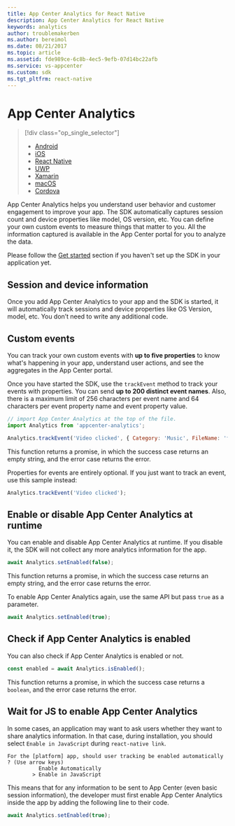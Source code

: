 ```yaml
---
title: App Center Analytics for React Native
description: App Center Analytics for React Native
keywords: analytics
author: troublemakerben
ms.author: bereimol
ms.date: 08/21/2017
ms.topic: article
ms.assetid: fde989ce-6c8b-4ec5-9efb-07d14bc22afb
ms.service: vs-appcenter
ms.custom: sdk
ms.tgt_pltfrm: react-native
---
```


# App Center Analytics

> [!div class="op_single_selector"]
> * [Android](android.md)
> * [iOS](ios.md)
> * [React Native](react-native.md)
> * [UWP](uwp.md)
> * [Xamarin](xamarin.md)
> * [macOS](macos.md)
> * [Cordova](cordova.md)

App Center Analytics helps you understand user behavior and customer engagement to improve your app. The SDK automatically captures session count and device properties like model, OS version, etc. You can define your own custom events to measure things that matter to you. All the information captured is available in the App Center portal for you to analyze the data.

Please follow the [Get started](~/sdk/getting-started/react-native.md) section if you haven't set up the SDK in your application yet.

## Session and device information

Once you add App Center Analytics to your app and the SDK is started, it will automatically track sessions and device properties like OS Version, model, etc. You don’t need to write any additional code.

## Custom events

You can track your own custom events with **up to five properties** to know what's happening in your app, understand user actions, and see the aggregates in the App Center portal.

Once you have started the SDK, use the `trackEvent` method to track your events with properties. You can send **up to 200 distinct event names**. Also, there is a maximum limit of 256 characters per event name and 64 characters per event property name and event property value.

```javascript
// import App Center Analytics at the top of the file.
import Analytics from 'appcenter-analytics';

Analytics.trackEvent('Video clicked', { Category: 'Music', FileName: 'favorite.avi' });
```

This function returns a promise, in which the success case returns an empty string, and the error case returns the error.

Properties for events are entirely optional. If you just want to track an event, use this sample instead:

```javascript
Analytics.trackEvent('Video clicked');
```

## Enable or disable App Center Analytics at runtime

You can enable and disable App Center Analytics at runtime. If you disable it, the SDK will not collect any more analytics information for the app.

```javascript
await Analytics.setEnabled(false);
```

This function returns a promise, in which the success case returns an empty string, and the error case returns the error.

To enable App Center Analytics again, use the same API but pass `true` as a parameter.

```javascript
await Analytics.setEnabled(true);
```

## Check if App Center Analytics is enabled

You can also check if App Center Analytics is enabled or not.

```javascript
const enabled = await Analytics.isEnabled();
```

This function returns a promise, in which the success case returns a `boolean`, and the error case returns the error.

## Wait for JS to enable App Center Analytics

In some cases, an application may want to ask users whether they want to share analytics information. In that case, during installation, you should select `Enable in JavaScript` during `react-native link`.

```
For the [platform] app, should user tracking be enabled automatically ? (Use arrow keys)
          Enable Automatically
        > Enable in JavaScript
```

This means that for any information to be sent to App Center (even basic session information), the developer must first enable App Center Analytics inside the app by adding the following line to their code.

```javascript
await Analytics.setEnabled(true);
```
